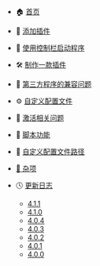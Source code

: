 <!-- docs/_sidebar.md -->

- 🏠 [首页](README.md)
- 🧩 [添加插件](1.-如何添加插件.md)
- 🚀 [使用控制栏启动程序](2.-如何使用控制栏启动程序.md)
- 🛠️ [制作一款插件](3.-制作一款插件.md)
- 🧱 [第三方程序的兼容问题](4.-第三方程序的兼容问题.md)
- ⚙️ [自定义配置文件](5.-自定义配置文件-user.ini.md)
- 🔑 [激活相关问题](6.-激活相关问题.md)
- 📜 [脚本功能](7.-如何使用脚本功能.md)
- 📂 [自定义配置文件路径](8.-自定义配置文件路径.md)
- [📎 杂项](9.-杂项.md)

- 🕓 [更新日志](changelog/)
  - [4.1.1](changelog/4.1.1.md)
  - [4.1.0](changelog/4.1.0.md)
  - [4.0.4](changelog/4.0.4.md)
  - [4.0.3](changelog/4.0.3.md)
  - [4.0.2](changelog/4.0.2.md)
  - [4.0.1](changelog/4.0.1.md)
  - [4.0.0](changelog/4.0.0.md)
